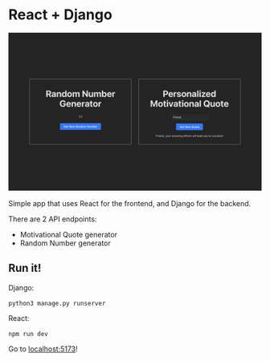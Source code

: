 # React + Django

![website example](example.png)

Simple app that uses React for the frontend, and Django for the backend.

There are 2 API endpoints: 
- Motivational Quote generator
- Random Number generator


## Run it!

Django:
```
python3 manage.py runserver
```

React:
```
npm run dev
```

Go to [localhost:5173](http://localhost:5173)!
